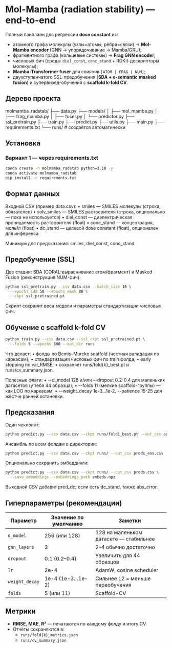 # Mol-Mamba (radiation stability) — end-to-end

Полный пайплайн для регрессии **dose constant** из:
- атомного графа молекулы (узлы=атомы, рёбра=связи) → **Mol-Mamba encoder** (GNN → упорядочивание → Mamba/GRU);
- фрагментного графа (кольцевые системы) → **Frag GNN encoder**;
- числовых фич (среда: `diel_const`, `conc_stand` + RDKit-дескрипторы молекулы);
- **Mamba-Transformer fuser** для слияния `[ATOM | FRAG | NUM]`;
- двухступенчатого SSL-предобучения (**SDA + e-semantic masked fusion**) и супервизед-обучения с **scaffold k-fold CV**.

## Дерево проекта

molmamba_radstab/
├── data.py
├── models/
│   ├── mol_mamba.py
│   ├── frag_mamba.py
│   ├── fuser.py
│   └── predictor.py
├── ssl_pretrain.py
├── train.py
├── predict.py
├── utils.py
├── main.py
├── requirements.txt
└── runs/                 # создаётся автоматически

## Установка

### Вариант 1 — через requirements.txt
```bash
conda create -n molmamba_radstab python=3.10 -y
conda activate molmamba_radstab
pip install -r requirements.txt
```

## Формат данных

Входной CSV (пример data.csv):
•	smiles — SMILES молекулы (строка, обязателен)
•	solv_smiles — SMILES растворителя (строка, опционально — пока не используется)
•	diel_const — диэлектрическая проницаемость растворителя (float)
•	conc_stand — концентрация, моль/л (float)
•	dc_stand — целевой dose constant (float), опционален для инференса

Минимум для предсказания: smiles, diel_const, conc_stand.

## Предобучение (SSL)

Две стадии: SDA (CORAL-выравнивание атом/фрагмент) и Masked Fusion (реконструкция NUM-фич).
```bash
python ssl_pretrain.py --csv data.csv --batch_size 16 \
  --epochs_sda 50 --epochs_mask 80 \
  --ckpt ssl_pretrained.pt
```
Скрипт сохранит веса модели и параметры стандартизации числовых фич.

## Обучение с scaffold k-fold CV
```bash
python train.py --csv data.csv --ssl_ckpt ssl_pretrained.pt \
  --folds 5 --epochs 300 --out_dir runs
```
Что делает:
	•	фолды по Bemis–Murcko scaffold (честная валидация по каркасам);
	•	стандартизация числовых фич по train фолда;
	•	early stopping по val_RMSE;
	•	сохраняет runs/fold{k}_best.pt и runs/cv_summary.json.

Полезные флаги:
	•	--d_model 128 и/или --dropout 0.2-0.4 для маленьких датасетов (у тебя 44 образца);
	•	--folds 11 (мелкие scaffold-группы) — как LOO по каркасам;
	•	--weight_decay 1e-3…1e-2, --patience 15-25 для жёстче ранней остановки.


## Предсказания

Один чекпоинт:
```bash
python predict.py --csv data.csv --ckpt runs/fold1_best.pt --out_csv preds.csv
```
Ансамбль по всем фолдам в директории:
```bash
python predict.py --csv data.csv --ckpt runs/ --out_csv preds_ens.csv
```
Опционально сохранить эмбеддинги:
```bash
python predict.py --csv data.csv --ckpt runs/ --out_csv preds.csv \
  --save_embeddings --embeddings_path embeds.npz
```
Выходной CSV добавит pred_dc; если есть dc_stand, также abs_error.


## Гиперпараметры (рекомендации)

| Параметр          | Значение по умолчанию | Заметки |
|-------------------|-----------------------|---------|
| `d_model`         | 256 (или 128)         | 128 на маленьком датасете — стабильнее |
| `gnn_layers`      | 3                     | 2–4 обычно достаточно |
| `dropout`         | 0.1 (0.2–0.4)         | Увеличить для 44 образцов |
| `lr`              | 2e-4                  | AdamW, cosine scheduler |
| `weight_decay`    | 1e-4 (1e-3…1e-2)      | Сильнее L2 = меньше переобучения |
| `folds`           | 5 (или 11)            | Scaffold-CV |


## Метрики

- **RMSE**, **MAE**, **R²** — печатаются по каждому фолду и итогу CV.  
- Отчёты сохраняются в:
  - `runs/fold{k}_metrics.json`
  - `runs/cv_summary.json`


